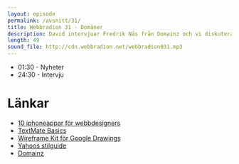 ```yaml
---
layout: episode
permalink: /avsnitt/31/
title: Webbradion 31 - Domäner
description: David intervjuar Fredrik Näs från Domainz och vi diskuterar Yahoos stilguide.
length: 49
sound_file: http://cdn.webbradion.net/webbradion031.mp3
---
```


* 01:30 - Nyheter
* 24:30 - Intervju

# Länkar
* [10 iphoneappar för webbdesigners](http://sixrevisions.com/web_design/10-iphone-apps-every-web-designer-should-know-about/)
* [TextMate Basics](http://projects.serenity.de/textmate/tutorials/basics/#copypaste)
* [Wireframe Kit för Google Drawings](http://mortenjust.com/2010/04/19/a-wireframe-kit-for-google-drawings/)
* [Yahoos stilguide](http://styleguide.yahoo.com/)
* [Domainz](http://domainz.se)








